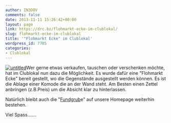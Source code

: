 ```yaml
---
author: IN3DOV
comments: false
date: 2013-11-11 15:26:42+00:00
layout: page
link: https://drc.bz/flohmarkt-ecke-im-clublokal/
slug: flohmarkt-ecke-im-clublokal
title: '"Flohmarkt Ecke" im Clublokal'
wordpress_id: 7705
categories:
- Clublokal
---
```


[![untitled](https://drc.bz/wp-content/uploads/2013/11/untitled.png)](https://drc.bz/wp-content/uploads/2013/11/untitled.png)Wer gerne etwas verkaufen, tauschen oder verschenken möchte, hat im Clublokal nun dazu die Möglichkeit. Es wurde dafür eine "Flohmarkt Ecke" bereit gestellt, wo die Gegenstände ausgestellt werden können. Es ist die Ablage einer Komode die an der Wand steht. Am Besten einen Zettel anbringen (z.B.Preis) um die Absicht klar zu hinterlassen.

Natürlich bleibt auch die "[Fundgrub](https://drc.bz/flohmarkt/)e" auf unsere Homepage weiterhin bestehen.

Viel Spass.......
